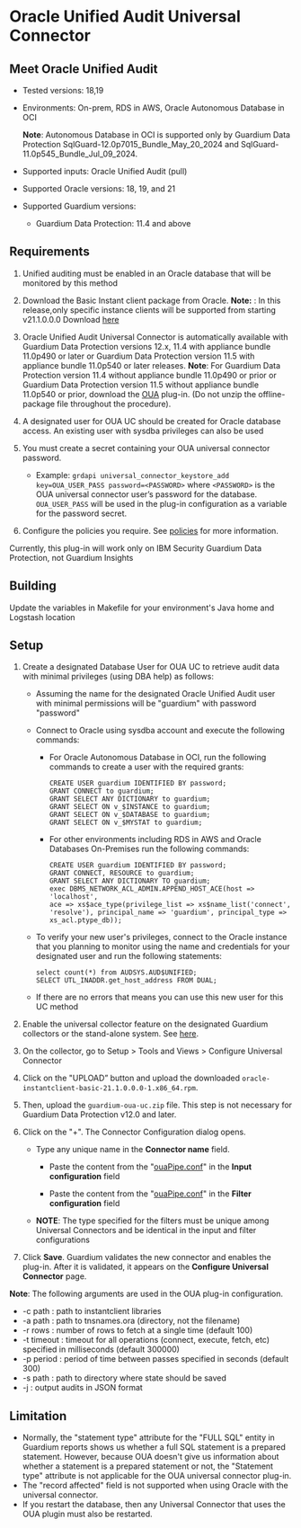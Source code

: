 # Oracle Unified Audit Universal Connector
 
## Meet Oracle Unified Audit

* Tested versions: 18,19
* Environments: On-prem, RDS in AWS, Oracle Autonomous Database in OCI

   **Note**: Autonomous Database in OCI is supported only by Guardium Data Protection  SqlGuard-12.0p7015_Bundle_May_20_2024 and SqlGuard-11.0p545_Bundle_Jul_09_2024. 
* Supported inputs: Oracle Unified Audit (pull)
* Supported Oracle versions: 18, 19, and 21
* Supported Guardium versions:
    * Guardium Data Protection: 11.4 and above 
  

## Requirements

1. Unified auditing must be enabled in an Oracle database that will be monitored by this method
2. Download the Basic Instant client package from Oracle.
   **Note:** : In this release,only specific instance clients will be supported from starting v21.1.0.0.0 Download [here](https://download.oracle.com/otn_software/linux/instantclient/211000/oracle-instantclient-basic-21.1.0.0.0-1.x86_64.rpm)
3. Oracle Unified Audit Universal Connector is automatically available with Guardium Data Protection versions 12.x, 11.4 with appliance bundle 11.0p490 or later or Guardium Data Protection version 11.5 with appliance bundle 11.0p540 or later releases.
**Note**: For Guardium Data Protection version 11.4 without appliance bundle 11.0p490 or prior or Guardium Data Protection version 11.5 without appliance bundle 11.0p540 or prior, download the [OUA](https://github.com/IBM/universal-connectors/raw/release-v1.2.0/filter-plugin/logstash-filter-oua-guardium/OracleUnifiedAuditPackage/OracleUnifiedAudit/guardium-oua-uc.zip) plug-in. (Do not unzip the offline-package file throughout the procedure).

4. A designated user for OUA UC should be created for Oracle database access. An existing user with sysdba privileges can also be used

5. You must create a secret containing your OUA universal connector password.
   - Example: `grdapi universal_connector_keystore_add key=OUA_USER_PASS password=<PASSWORD>` where `<PASSWORD>` is the OUA universal connector user’s password for the database. `OUA_USER_PASS` will be used in the plug-in configuration as a variable for the password secret.

6. Configure the policies you require. See [policies](https://github.com/IBM/universal-connectors/tree/main/docs#policies) for more information.

Currently, this plug-in will work only on IBM Security Guardium Data Protection, not Guardium Insights

## Building

Update the variables in Makefile for your environment's Java home and Logstash location

## Setup

1. Create a designated Database User for OUA UC to retrieve audit data with minimal privileges (using DBA help) as follows:
   - Assuming the name for the designated Oracle Unified Audit user with minimal permissions will be "guardium" with password "password"
   - Connect to Oracle using sysdba account and execute the following commands:

      - For Oracle Autonomous Database in OCI, run the following commands to create a user with the required grants:
         ```
         CREATE USER guardium IDENTIFIED BY password;
         GRANT CONNECT to guardium;
         GRANT SELECT ANY DICTIONARY to guardium;
         GRANT SELECT ON v_$INSTANCE to guardium;
         GRANT SELECT ON v_$DATABASE to guardium;
         GRANT SELECT ON v_$MYSTAT to guardium;
         ```

       - For other environments including RDS in AWS and Oracle Databases On-Premises run the following commands:
         ```
         CREATE USER guardium IDENTIFIED BY password;
         GRANT CONNECT, RESOURCE to guardium;
         GRANT SELECT ANY DICTIONARY TO guardium;
         exec DBMS_NETWORK_ACL_ADMIN.APPEND_HOST_ACE(host => 'localhost',
         ace => xs$ace_type(privilege_list => xs$name_list('connect',
         'resolve'), principal_name => 'guardium', principal_type => xs_acl.ptype_db));
         ```

   - To verify your new user's privileges, connect to the Oracle instance that you planning to monitor using the name and credentials for your designated user and run the following statements:

       ```
       select count(*) from AUDSYS.AUD$UNIFIED;
       SELECT UTL_INADDR.get_host_address FROM DUAL;
       ```

   - If there are no errors that means you can use this new user for this UC method

2. Enable the universal collector feature on the designated Guardium collectors or the stand-alone system. See [here](/docs/Guardium%20Data%20Protection/uc_config_gdp.md).

3. On the collector, go to Setup > Tools and Views > Configure Universal Connector

4. Click on the "UPLOAD” button and upload the downloaded `oracle-instantclient-basic-21.1.0.0.0-1.x86_64.rpm`.
   
6.  Then, upload the `guardium-oua-uc.zip` file. This step is not necessary for Guardium Data Protection v12.0 and later.

   5. Click on the "+". The Connector Configuration dialog opens.

      - Type any unique name in the **Connector name** field.

         - Paste the content from the  "[ouaPipe.conf](https://github.com/IBM/universal-connectors/raw/main/filter-plugin/logstash-filter-oua-guardium/ouaPipe.conf)" in the **Input configuration** field

         - Paste the content from the  "[ouaPipe.conf](https://github.com/IBM/universal-connectors/raw/main/filter-plugin/logstash-filter-oua-guardium/ouaPipe.conf)" in the **Filter configuration** field

      - **NOTE**: The type specified for the filters must be unique among Universal Connectors and be identical in the input and filter configurations

   6. Click **Save**. Guardium validates the new connector and enables the plug-in. After it is validated, it appears on the **Configure Universal Connector** page.

**Note**: The following arguments are used in the OUA plug-in configuration.
- -c path : path to instantclient libraries
- -a path : path to tnsnames.ora (directory, not the filename)
- -r rows : number of rows to fetch at a single time (default 100)
- -t timeout : timeout for all operations (connect, execute, fetch, etc) specified in milliseconds (default 300000)
- -p period : period of time between passes specified in seconds (default 300)
- -s path : path to directory where state should be saved
- -j : output audits in JSON format

## Limitation
- Normally, the "statement type" attribute for the "FULL SQL" entity in Guardium reports shows us whether a full SQL statement is a prepared statement. However, because OUA doesn't give us information about whether a statement is a prepared statement or not, the "Statement type" attribute is not applicable for the OUA universal connector plug-in.
- The "record affected" field is not supported when using Oracle with the universal connector.
- If you restart the database, then any Universal Connector that uses the OUA plugin must also be restarted.
